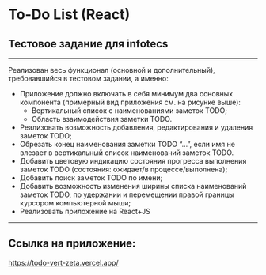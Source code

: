 # To-Do List (React)
## Тестовое задание для infotecs
___________________________
Реализован весь функционал (основной и дополнительный), требовавшийся в тестовом задании, а именно:
- Приложение должно включать в себя минимум два основных компонента (примерный вид приложения см. на рисунке выше):
   - Вертикальный список с наименованиями заметок TODO;
   - Область взаимодействия заметки TODO.
- Реализовать возможность добавления, редактирования и удаления заметок TODO;
- Обрезать конец наименования заметки TODO “…”, если имя не влезает в вертикальный список наименований заметок TODO.
- Добавить цветовую индикацию состояния прогресса выполнения заметок TODO (состояния: ожидает/в процессе/выполнена);
- Добавить поиск заметок TODO по имени;
- Добавить возможность изменения ширины списка наименований заметок TODO, по удержании и перемещении правой границы курсором компьютерной мыши;
- Реализовать приложение на React+JS 
___________________________
## Ссылка на приложение:
https://todo-vert-zeta.vercel.app/
